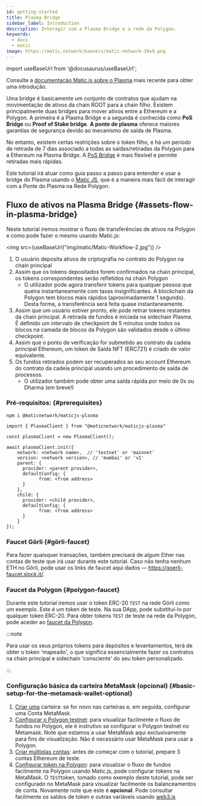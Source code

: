 ```yaml
---
id: getting-started
title: Plasma Bridge
sidebar_label: Introduction
description: Interagir com a Plasma Bridge e a rede da Polygon.
keywords:
  - docs
  - matic
image: https://matic.network/banners/matic-network-16x9.png
---
```


import useBaseUrl from '@docusaurus/useBaseUrl';

Consulte a [documentação Matic.js sobre o Plasma](https://maticnetwork.github.io/matic.js/docs/plasma/) mais recente para obter uma introdução.

Uma bridge é basicamente um conjunto de contratos que ajudam na movimentação de ativos da chain ROOT para a chain filho. Existem principalmente duas bridges para mover ativos entre a Ethereum e a Polygon. A primeira é a Plasma Bridge e a segunda é conhecida como **PoS Bridge** ou **Proof of Stake bridge**. **A ponte de plasma** oferece maiores garantias de segurança devido ao mecanismo de saída de Plasma.

No entanto, existem certas restrições sobre o token filho, e há um período de retirada de 7 dias associado a todas as saídas/retiradas da Polygon para a Ethereum na Plasma Bridge. A [PoS Bridge](/docs/develop/ethereum-polygon/pos/getting-started) é mais flexível e permite retiradas mais rápidas.

Este tutorial irá atuar como guia passo a passo para entender e usar a bridge do Plasma usando o [Matic JS](https://github.com/maticnetwork/matic.js), que é a maneira mais fácil de interagir com a Ponte do Plasma na Rede Polygon.

## Fluxo de ativos na Plasma Bridge {#assets-flow-in-plasma-bridge}

Neste tutorial iremos mostrar o fluxo de transferências de ativos na Polygon e como pode fazer o mesmo usando Matic.js:

<img src={useBaseUrl("img/matic/Matic-Workflow-2.jpg")} />

1. O usuário deposita ativos de criptografia no contrato do Polygon na chain principal
2. Assim que os tokens depositados forem confirmados na chain principal, os tokens correspondentes serão refletidos na chain Polygon
   - O utilizador pode agora transferir tokens para qualquer pessoa que queira instantaneamente com taxas insignificantes. A blockchain da Polygon tem blocos mais rápidos (aproximadamente 1 segundo). Desta forma, a transferência será feita quase instantaneamente.
3. Assim que um usuário estiver pronto, ele pode retirar tokens restantes da chain principal. A retirada de fundos é iniciada na sidechain Plasma. É definido um intervalo de checkpoint de 5 minutos onde todos os blocos na camada de blocos da Polygon são validados desde o último checkpoint.
4. Assim que o ponto de verificação for submetido ao contrato da cadeia principal Ethereum, um token de Saída NFT (ERC721) é criado de valor equivalente.
5. Os fundos retirados podem ser recuperados ao seu account Ethereum do contrato da cadeia principal usando um procedimento de saída de processos.
   - O utilizador também pode obter uma saída rápida por meio de 0x ou Dharma (em breve!)

### Pré-requisitos: {#prerequisites}

```
npm i @maticnetwork/maticjs-plasma

import { PlasmaClient } from "@maticnetwork/maticjs-plasma"

const plasmaClient = new PlasmaClient();

await plasmaClient.init({
    network: <network name>,  // 'testnet' or 'mainnet'
    version: <network version>, // 'mumbai' or 'v1'
    parent: {
      provider: <parent provider>,
      defaultConfig: {
            from: <from address>
      }
    },
    child: {
      provider: <child provider>,
      defaultConfig: {
            from: <from address>
      }
    }
});

```

### Faucet Görli {#görli-faucet}

Para fazer quaisquer transações, também precisará de algum Ether nas contas de teste que irá usar durante este tutorial. Caso não tenha nenhum ETH no Görli, pode usar os links de faucet aqui dados — https://goerli-faucet.slock.it/.

### Faucet da Polygon {#polygon-faucet}

Durante este tutorial iremos usar o token ERC-20 `TEST` na rede Görli como um exemplo. Este é um token de teste. Na sua DApp, pode substituí-lo por qualquer token ERC-20. Para obter tokens `TEST` de teste na rede da Polygon, pode aceder ao [faucet da Polygon](https://faucet.polygon.technology/).

:::note

Para usar os seus próprios tokens para depósitos e levantamentos, terá de obter o token 'mapeado', o que significa essencialmente fazer os contratos na chain principal e sidechain 'consciente' do seu token personalizado.

:::

### Configuração básica da carteira MetaMask (opcional) {#basic-setup-for-the-metamask-wallet-optional}

1. [Criar uma](/docs/develop/metamask/hello) carteira: se for novo nas carteiras e, em seguida, configurar uma Conta MetaMask.
2. [Configurar o Polygon testnet](/docs/develop/metamask/config-polygon-on-metamask): para visualizar facilmente o fluxo de fundos no Polygon, ele é instrutivo se configurar o Polygon testnet no Metamask. Note que estamos a usar MetaMask aqui exclusivamente para fins de visualização. Não é necessário usar MetaMask para usar a Polygon.
3. [Criar múltiplas contas](/docs/develop/metamask/multiple-accounts): antes de começar com o tutorial, prepare 3 contas Ethereum de teste.
4. [Configurar token na Polygon](/docs/develop/metamask/custom-tokens): para visualizar o fluxo de fundos facilmente na Polygon usando Matic.js, pode configurar tokens na MetaMask. O `TEST`token, tomado como exemplo deste tutorial, pode ser configurado no MetaMask para visualizar facilmente os balanceamentos de conta. Novamente note que este é **opcional**. Pode consultar facilmente os saldos de token e outras variáveis usando [web3.js](https://web3js.readthedocs.io/en/1.0/)

